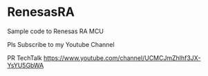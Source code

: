 # RenesasRA
 Sample code to Renesas RA MCU

Pls Subscribe to my Youtube Channel

PR TechTalk	https://www.youtube.com/channel/UCMCJmZhlhf3JX-YsYU5GbWA



